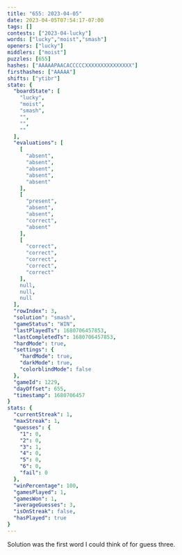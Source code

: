```yaml
---
title: "655: 2023-04-05"
date: 2023-04-05T07:54:17-07:00
tags: []
contests: ["2023-04-lucky"]
words: ["lucky","moist","smash"]
openers: ["lucky"]
middlers: ["moist"]
puzzles: [655]
hashes: ["AAAAAPAACACCCCCXXXXXXXXXXXXXXX"]
firsthashes: ["AAAAA"]
shifts: ["ytibr"]
state: {
  "boardState": [
    "lucky",
    "moist",
    "smash",
    "",
    "",
    ""
  ],
  "evaluations": [
    [
      "absent",
      "absent",
      "absent",
      "absent",
      "absent"
    ],
    [
      "present",
      "absent",
      "absent",
      "correct",
      "absent"
    ],
    [
      "correct",
      "correct",
      "correct",
      "correct",
      "correct"
    ],
    null,
    null,
    null
  ],
  "rowIndex": 3,
  "solution": "smash",
  "gameStatus": "WIN",
  "lastPlayedTs": 1680706457853,
  "lastCompletedTs": 1680706457853,
  "hardMode": true,
  "settings": {
    "hardMode": true,
    "darkMode": true,
    "colorblindMode": false
  },
  "gameId": 1229,
  "dayOffset": 655,
  "timestamp": 1680706457
}
stats: {
  "currentStreak": 1,
  "maxStreak": 1,
  "guesses": {
    "1": 0,
    "2": 0,
    "3": 1,
    "4": 0,
    "5": 0,
    "6": 0,
    "fail": 0
  },
  "winPercentage": 100,
  "gamesPlayed": 1,
  "gamesWon": 1,
  "averageGuesses": 3,
  "isOnStreak": false,
  "hasPlayed": true
}
---
```

<!-- more -->
Solution was the first word I could think of for guess three.
